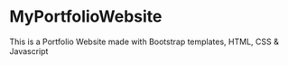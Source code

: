 # MyPortfolioWebsite
This is a Portfolio Website made with Bootstrap templates, HTML, CSS &amp; Javascript
